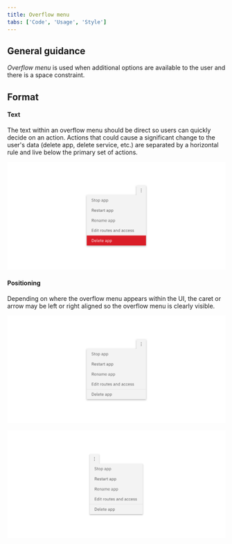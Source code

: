```yaml
---
title: Overflow menu
tabs: ['Code', 'Usage', 'Style']
---
```


## General guidance


_Overflow menu_ is used when additional options are available to the user and there is a space constraint.


## Format

#### Text

The text within an overflow menu should be direct so users can quickly decide on an action. Actions that could cause a significant change to the user's data (delete app, delete service, etc.) are separated by a horizontal rule and live below the primary set of actions.

<image-component cols="8">

![An overflow menu with a significant action](images/overflow-menu-usage-1.png)

</image-component>

#### Positioning

Depending on where the overflow menu appears within the UI, the caret or arrow may be left or right aligned so the overflow menu is clearly visible.


<image-component cols="8" caption="Right-aligned Overflow Menu">

![Overflow menu right aligned](images/overflow-menu-usage-2.png)

</image-component>

<image-component cols="8" caption="Left-aligned Overflow Menu">

![overflow menu left aligned](images/overflow-menu-usage-3.png)

</image-component>